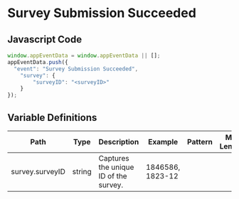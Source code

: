 # Survey Submission Succeeded

### 

## Javascript Code
```js
window.appEventData = window.appEventData || [];
appEventData.push({
  "event": "Survey Submission Succeeded",
    "survey": {
        "surveyID": "<surveyID>"
    }
});
```

## Variable Definitions

|Path|Type|Description|Example|Pattern|Min Length|Max Length|Minimum|Maximum|Multiple Of|
| --- | --- | --- | --- | --- | --- | --- | --- | --- | --- |
|survey.surveyID|string|Captures the unique ID of the survey.|1846586, 1823-12|||||||




